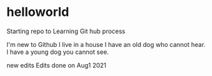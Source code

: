 # helloworld
Starting repo to Learning Git hub process

I'm new to Github
I live in a house
I have an old dog who cannot hear.  
I have a young dog you cannot see.

new edits
Edits done on Aug1 2021
